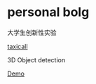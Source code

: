 # personal bolg
<div>
大学生创新性实验
  
[taxicall](https://github.com/cy2307422/blog/blob/master/TaxiCall.md)

</div>
 
<div>
3D Object detection
  
[Demo](https://github.com/cy2307422/blog/blob/master/Ph.D.md)
 
</div>
